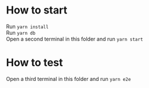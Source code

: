 # How to start

Run `yarn install`  
Run `yarn db`  
Open a second terminal in this folder and run `yarn start`

# How to test

Open a third terminal in this folder and run `yarn e2e`
